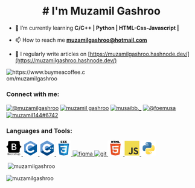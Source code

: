 <h1 align="center"> # I'm Muzamil Gashroo</h1>
<!--  <h3 align="center">A passionate frontend developer from Kashmir,</h3> -->

<!-- <p align="left"> <a href="https://twitter.com/@muzamilgashroo" target="blank"><img src="https://img.shields.io/twitter/follow/@muzamilgashroo?logo=twitter&style=for-the-badge" alt="muzamilgashroo" /></a> </p> -->

- 🌱 I’m currently learning **C/C++ | Python | HTML-Css-Javascript |**

<!-- - 👨‍💻 All of my projects are available at [musaibgashru.co](musaibgashru.co) -->

- 📫 How to reach me **muzamilgashroo@hotmail.com**

- 📝 I regularly write articles on [https://muzamilgashroo.hashnode.dev/](https://muzamilgashroo.hashnode.dev/)

<p><a href="https://www.buymeacoffee.com/https://www.buymeacoffee.com/muzamilgashroo"> <img align="left" src="https://cdn.buymeacoffee.com/buttons/v2/default-yellow.png" height="50" width="210" alt="https://www.buymeacoffee.com/muzamilgashroo" /></a></p><br><br>

<!-- - Buy me a coffee [https://www.buymeacoffee.com/muzamilgashroo](https://www.buymeacoffee.com/muzamilgashroo) -->






<h3 align="left">Connect with me:</h3>
<p align="left">
<a href="https://twitter.com/@muzamilgashroo" target="blank"><img align="center" src="https://raw.githubusercontent.com/rahuldkjain/github-profile-readme-generator/master/src/images/icons/Social/twitter.svg" alt="@muzamilgashroo" height="30" width="40" /></a>
<a href="https://linkedin.com/in/muzamil gashroo" target="blank"><img align="center" src="https://raw.githubusercontent.com/rahuldkjain/github-profile-readme-generator/master/src/images/icons/Social/linked-in-alt.svg" alt="muzamil gashroo" height="30" width="40" /></a>
<a href="https://instagram.com/musaibb._" target="blank"><img align="center" src="https://raw.githubusercontent.com/rahuldkjain/github-profile-readme-generator/master/src/images/icons/Social/instagram.svg" alt="musaibb._" height="30" width="40" /></a>
<a href="https://hashnode.com/@foemusa" target="blank"><img align="center" src="https://raw.githubusercontent.com/rahuldkjain/github-profile-readme-generator/master/src/images/icons/Social/hashnode.svg" alt="@foemusa" height="30" width="40" /></a>
<a href="https://discord.gg/muzamil144#6742" target="blank"><img align="center" src="https://raw.githubusercontent.com/rahuldkjain/github-profile-readme-generator/master/src/images/icons/Social/discord.svg" alt="muzamil144#6742" height="30" width="40" /></a>
</p>

<h3 align="left">Languages and Tools:</h3>
<p align="left"> <a href="https://getbootstrap.com" target="_blank" rel="noreferrer"> <img src="https://raw.githubusercontent.com/devicons/devicon/master/icons/bootstrap/bootstrap-plain-wordmark.svg" alt="bootstrap" width="40" height="40"/> </a> <a href="https://www.cprogramming.com/" target="_blank" rel="noreferrer"> <img src="https://raw.githubusercontent.com/devicons/devicon/master/icons/c/c-original.svg" alt="c" width="40" height="40"/> </a> <a href="https://www.w3schools.com/cpp/" target="_blank" rel="noreferrer"> <img src="https://raw.githubusercontent.com/devicons/devicon/master/icons/cplusplus/cplusplus-original.svg" alt="cplusplus" width="40" height="40"/> </a> <a href="https://www.w3schools.com/css/" target="_blank" rel="noreferrer"> <img src="https://raw.githubusercontent.com/devicons/devicon/master/icons/css3/css3-original-wordmark.svg" alt="css3" width="40" height="40"/> </a> <a href="https://www.figma.com/" target="_blank" rel="noreferrer"> <img src="https://www.vectorlogo.zone/logos/figma/figma-icon.svg" alt="figma" width="40" height="40"/> </a> <a href="https://git-scm.com/" target="_blank" rel="noreferrer"> <img src="https://www.vectorlogo.zone/logos/git-scm/git-scm-icon.svg" alt="git" width="40" height="40"/> </a> <a href="https://www.w3.org/html/" target="_blank" rel="noreferrer"> <img src="https://raw.githubusercontent.com/devicons/devicon/master/icons/html5/html5-original-wordmark.svg" alt="html5" width="40" height="40"/> </a> <a href="https://developer.mozilla.org/en-US/docs/Web/JavaScript" target="_blank" rel="noreferrer"> <img src="https://raw.githubusercontent.com/devicons/devicon/master/icons/javascript/javascript-original.svg" alt="javascript" width="40" height="40"/> </a> <a href="https://www.python.org" target="_blank" rel="noreferrer"> <img src="https://raw.githubusercontent.com/devicons/devicon/master/icons/python/python-original.svg" alt="python" width="40" height="40"/> </a> </p>

<p>&nbsp;<img align="center" src="https://github-readme-stats.vercel.app/api?username=muzamilgashroo&show_icons=true&locale=en" alt="muzamilgashroo" /></p>
<p><img align="center" src="https://github-readme-streak-stats.herokuapp.com/?user=muzamilgashroo&" alt="muzamilgashroo" /></p>

